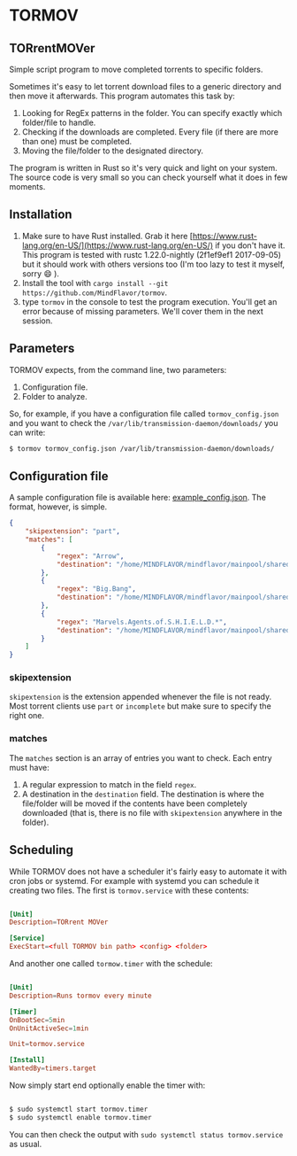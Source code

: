 # TORMOV

## TORrentMOVer

Simple script program to move completed torrents to specific folders.

Sometimes it's easy to let torrent download files to a generic directory and then move it afterwards. This program automates this task by:

1. Looking for RegEx patterns in the folder. You can specify exactly which folder/file to handle.
1. Checking if the downloads are completed. Every file (if there are more than one) must be completed.
1. Moving the file/folder to the designated directory.

The program is written in Rust so it's very quick and light on your system. The source code is very small so you can check yourself what it does in few moments.

## Installation

1. Make sure to have Rust installed. Grab it here [https://www.rust-lang.org/en-US/](https://www.rust-lang.org/en-US/) if you don't have it. This program is tested with rustc 1.22.0-nightly (2f1ef9ef1 2017-09-05) but it should work with others versions too (I'm too lazy to test it myself, sorry :smile: ).
1. Install the tool with ```cargo install --git https://github.com/MindFlavor/tormov```.
1. type ```tormov``` in the console to test the program execution. You'll get an error because of missing parameters. We'll cover them in the next session.

## Parameters

TORMOV expects, from the command line, two parameters:

1. Configuration file.
1. Folder to analyze.

So, for example, if you have a configuration file called ```tormov_config.json``` and you want to check the ```/var/lib/transmission-daemon/downloads/``` you can write:

```bash
$ tormov tormov_config.json /var/lib/transmission-daemon/downloads/
```

## Configuration file

A sample configuration file is available here: [example_config.json](https://github.com/MindFlavor/tormov/blob/master/example_config.json). The format, however, is simple.

```json
{
    "skipextension": "part",
    "matches": [
        {
            "regex": "Arrow",
            "destination": "/home/MINDFLAVOR/mindflavor/mainpool/shared/shows/Arrow"
        },
        {
            "regex": "Big.Bang",
            "destination": "/home/MINDFLAVOR/mindflavor/mainpool/shared/shows/The.big.bang.theory"
        },
        {
            "regex": "Marvels.Agents.of.S.H.I.E.L.D.*",
            "destination": "/home/MINDFLAVOR/mindflavor/mainpool/shared/shows/agents_of_the_shield"
        }
    ]
}
```

### skipextension

```skipextension``` is the extension appended whenever the file is not ready. Most torrent clients use ```part``` or ```incomplete``` but make sure to specify the right one.

### matches

The ```matches``` section is an array of entries you want to check. Each entry must have:

1. A regular expression to match in the field ```regex```.
1. A destination in the ```destination``` field. The destination is where the file/folder will be moved if the contents have been completely downloaded (that is, there is no file with ```skipextension``` anywhere in the folder).

## Scheduling

While TORMOV does not have a scheduler it's fairly easy to automate it with cron jobs or systemd. For example with systemd you can schedule it creating two files. The first is ```tormov.service``` with these contents:

```toml

[Unit]
Description=TORrent MOVer

[Service]
ExecStart=<full TORMOV bin path> <config> <folder>

```

And another one called ```tormow.timer``` with the schedule:

```toml

[Unit]
Description=Runs tormov every minute

[Timer]
OnBootSec=5min
OnUnitActiveSec=1min

Unit=tormov.service

[Install]
WantedBy=timers.target

```

Now simply start end optionally enable the timer with:

```bash

$ sudo systemctl start tormov.timer
$ sudo systemctl enable tormov.timer

```

You can then check the output with ```sudo systemctl status tormov.service``` as usual.

